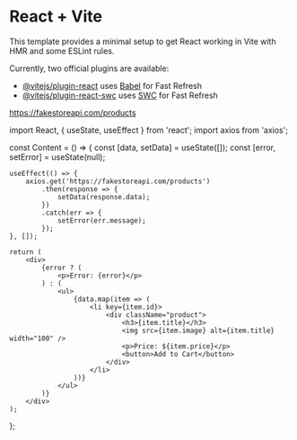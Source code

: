 # React + Vite

This template provides a minimal setup to get React working in Vite with HMR and some ESLint rules.

Currently, two official plugins are available:

- [@vitejs/plugin-react](https://github.com/vitejs/vite-plugin-react/blob/main/packages/plugin-react/README.md) uses [Babel](https://babeljs.io/) for Fast Refresh
- [@vitejs/plugin-react-swc](https://github.com/vitejs/vite-plugin-react-swc) uses [SWC](https://swc.rs/) for Fast Refresh


https://fakestoreapi.com/products

import React, { useState, useEffect } from 'react';
import axios from 'axios';

const Content = () => {
    const [data, setData] = useState([]); 
    const [error, setError] = useState(null);  

    useEffect(() => {
        axios.get('https://fakestoreapi.com/products')
            .then(response => {
                setData(response.data); 
            })
            .catch(err => {
                setError(err.message); 
            });
    }, []); 

    return (
        <div>
            {error ? (
                <p>Error: {error}</p> 
            ) : (
                <ul>
                    {data.map(item => (
                        <li key={item.id}>
                            <div className="product">
                                <h3>{item.title}</h3>
                                <img src={item.image} alt={item.title} width="100" />
                                <p>Price: ${item.price}</p>
                                <button>Add to Cart</button>
                            </div>
                        </li>
                    ))}
                </ul>
            )}
        </div>
    );
};
